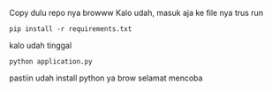 Copy dulu repo nya browww
Kalo udah, masuk aja ke file nya trus run
```
pip install -r requirements.txt
```

kalo udah tinggal
```
python application.py
```

pastiin udah install python ya brow
selamat mencoba